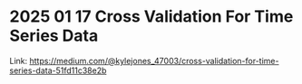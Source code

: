 # 2025 01 17 Cross Validation For Time Series Data

Link: https://medium.com/@kylejones_47003/cross-validation-for-time-series-data-51fd11c38e2b
